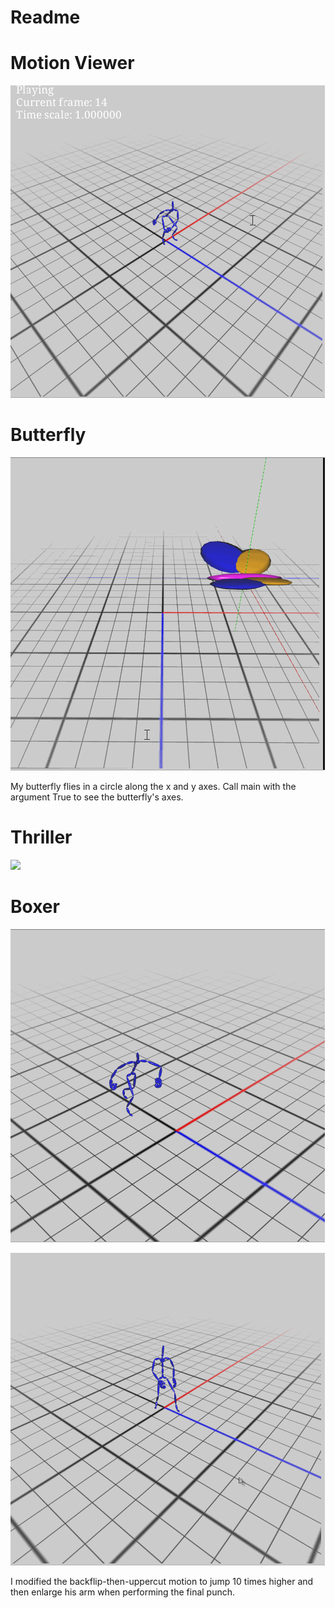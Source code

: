 # Readme

# Motion Viewer

![](/assignments/a7-motion/motionviewer.gif)

# Butterfly

![](/assignments/a7-motion/butterfly.gif)

My butterfly flies in a circle along the x and y axes. Call main with the argument True to see the butterfly's axes.

# Thriller

![](/assignments/a7-motion/devils.gif)

# Boxer

![](/assignments/a7-motion/boxer.gif)

![](/assignments/a7-motion/boxer2.gif)

I modified the backflip-then-uppercut motion to jump 10 times higher and then enlarge his arm when performing the final punch.

